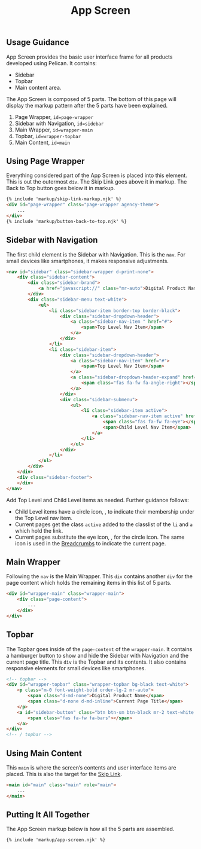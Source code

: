 ﻿---
title: App Screen
summary: The App Screen is the container for your digital product. 
tags: basic view, sidenav, topbar
layout: guide
eleventyNavigation:
  key: App Screen
  parent: Components
  order: 20
  excerpt: The App Screen is the container for your digital product. 
  img: /img/illustrations/illus-app-screen.svg
---

## Usage Guidance

App Screen provides the basic user interface frame for all products developed using Pelican. It contains:
* Sidebar
* Topbar
* Main content area. 

The App Screen is composed of 5 parts. The bottom of this page will display the markup pattern after the 5 parts have been explained.

1. Page Wrapper, `id=page-wrapper`
1. Sidebar with Navigation, `id=sidebar`
1. Main Wrapper, `id=wrapper-main`
1. Topbar, `id=wrapper-topbar`
1. Main Content, `id=main`

## Using Page Wrapper

Everything considered part of the App Screen is placed into this element. This is out the outermost `div`. The Skip Link goes above it in markup. The Back to Top button goes below it in markup.

```html
{% include 'markup/skip-link-markup.njk' %}
<div id="page-wrapper" class="page-wrapper agency-theme">
    ...
</div>
{% include 'markup/button-back-to-top.njk' %}
```

## Sidebar with Navigation

The first child element is the Sidebar with Navigation. This is the `nav`. For small devices like smartphones, it makes responsive adjustments.

```html
<nav id="sidebar" class="sidebar-wrapper d-print-none">
    <div class="sidebar-content">
        <div class="sidebar-brand">
            <a href="javascript://" class="mr-auto">Digital Product Name</a>
        </div>
        <div class="sidebar-menu text-white">
            <ul>
                <li class="sidebar-item border-top border-black">
                    <div class="sidebar-dropdown-header">
                        <a class="sidebar-nav-item " href="#">
                            <span>Top Level Nav Item</span>
                        </a>
                    </div>
                </li>
                <li class="sidebar-item">
                    <div class="sidebar-dropdown-header">
                        <a class="sidebar-nav-item" href="#">
                            <span>Top Level Nav Item</span>
                        </a>
                        <a class="sidebar-dropdown-header-expand" href="javascript://" role="button">
                            <span class="fas fa-fw fa-angle-right"></span>
                        </a>
                    </div>
                    <div class="sidebar-submenu">
                        <ul>
                            <li class="sidebar-item active">
                                <a class="sidebar-nav-item active" href="#">
                                    <span class="fas fa-fw fa-eye"></span>
                                    <span>Child Level Nav Item</span>
                                </a>
                            </li>
                        </ul>
                    </div>
                </li>
            </ul>
        </div>
    </div>
    <div class="sidebar-footer">
    </div>
</nav>
```

Add Top Level and Child Level items as needed. Further guidance follows:

- Child Level items have a circle icon, <span class="fas fa-circle"></span>, to indicate their membership under the Top Level nav item.
- Current pages get the class `active` added to the classlist of the `li` and `a` which hold the link.
- Current pages substitute the eye icon, <span class="fas fa-eye"></span>, for the circle icon. The same icon is used in the [Breadcrumbs](/components/breadcrumbs) to indicate the current page.

## Main Wrapper

Following the `nav` is the Main Wrapper. This `div` contains another `div` for the page content which holds the remaining items in this list of 5 parts.

```html
<div id="wrapper-main" class="wrapper-main">
    <div class="page-content">
        ...
    </div>
</div>
```

## Topbar

The Topbar goes inside of the `page-content` of the `wrapper-main`. It contains a hamburger button to show and hide the Sidebar with Navigation and the current page title. This `div` is the Topbar and its contents. It also contains responsive elements for small devices like smartphones.

```html
<!-- topbar -->
<div id="wrapper-topbar" class="wrapper-topbar bg-black text-white">
    <p class="m-0 font-weight-bold order-lg-2 mr-auto">
        <span class="d-md-none">Digital Product Name</span>
        <span class="d-none d-md-inline">Current Page Title</span>
    </p>
    <a id="sidebar-button" class="btn btn-sm btn-black mr-2 text-white order-lg-1" href="javascript://" role="button">
        <span class="fas fa-fw fa-bars"></span>
    </a>
</div>
<!-- / topbar -->
```

## Using Main Content

This `main` is where the screen’s contents and user interface items are placed. This is also the target for the [Skip Link](/accessibility/skip-link/).

```html
<main id="main" class="main" role="main">
    ... 
</main>
```

## Putting It All Together

The App Screen markup below is how all the 5 parts are assembled.

```html
{% include 'markup/app-screen.njk' %}
```



